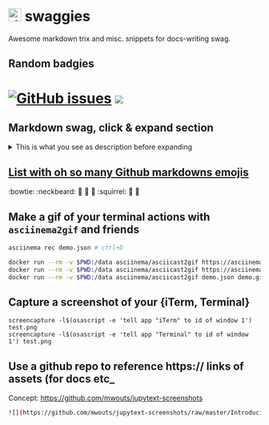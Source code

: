 # <img src="https://emojis.slackmojis.com/emojis/images/1531849430/4246/blob-sunglasses.gif?1531849430" alt="drawing" width="26"/>  swaggies
Awesome markdown trix and misc. snippets for docs-writing swag. 

## Random badgies

[![GitHub issues](https://img.shields.io/github/issues/cgpu/staries?color=green)](https://github.com/cgpu/staries/issues/new) <a href="https://hits.seeyoufarm.com"/><img src="https://hits.seeyoufarm.com/api/count/incr/badge.svg?url=https%3A%2F%2Fgithub.com%2FYinLiLin%2FCMplot"/></a>
=========

## Markdown swag, click & expand section

<details>
<summary>
This is what you see as description before expanding
</summary>
These
are
all
the
hidden
details.
TaDa!
    
</details>

## [List with oh so many Github markdowns emojis](https://gist.github.com/rxaviers/7360908)
:bowtie: :neckbeard: :koala: :bug: :mushroom: :squirrel: :bamboo: :icecream:

## Make a gif of your terminal actions with `asciinema2gif` and friends

```bash
asciinema rec demo.json # ctrl+D

docker run --rm -v $PWD:/data asciinema/asciicast2gif https://asciinema.org/a/yxHxQyKeQLg5LlphmBLw5bD37.cast demo.gif
docker run --rm -v $PWD:/data asciinema/asciicast2gif https://asciinema.org/a/yxHxQyKeQLg5LlphmBLw5bD37 demo.gif
docker run --rm -v $PWD:/data asciinema/asciicast2gif demo.json demo.gif

```

## Capture a screenshot of your {iTerm, Terminal}

```
screencapture -l$(osascript -e 'tell app "iTerm" to id of window 1') test.png
screencapture -l$(osascript -e 'tell app "Terminal" to id of window 1') test.png

```

## Use a github repo to reference https:// links of assets (for docs etc_

Concept: https://github.com/mwouts/jupytext-screenshots


```bash
![](https://github.com/mwouts/jupytext-screenshots/raw/master/IntroducingJupytext/JupyterPyCharm.gif)
```



